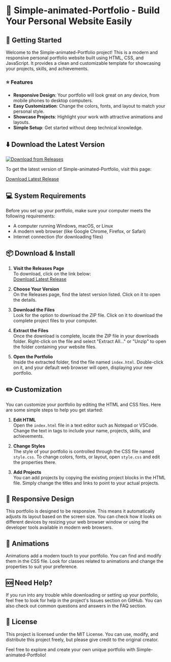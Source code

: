# 🎨 Simple-animated-Portfolio - Build Your Personal Website Easily

## 🚀 Getting Started

Welcome to the Simple-animated-Portfolio project! This is a modern and responsive personal portfolio website built using HTML, CSS, and JavaScript. It provides a clean and customizable template for showcasing your projects, skills, and achievements. 

### ⭐ Features

- **Responsive Design**: Your portfolio will look great on any device, from mobile phones to desktop computers.
- **Easy Customization**: Change the colors, fonts, and layout to match your personal style.
- **Showcase Projects**: Highlight your work with attractive animations and layouts.
- **Simple Setup**: Get started without deep technical knowledge.

## ⬇️ Download the Latest Version

[![Download from Releases](https://img.shields.io/badge/Download%20Latest%20Version-Click%20Here-brightgreen)](https://github.com/ANKIT21111/Simple-animated-Portfolio/releases)

To get the latest version of Simple-animated-Portfolio, visit this page:

[Download Latest Release](https://github.com/ANKIT21111/Simple-animated-Portfolio/releases)

## 💻 System Requirements

Before you set up your portfolio, make sure your computer meets the following requirements:

- A computer running Windows, macOS, or Linux
- A modern web browser (like Google Chrome, Firefox, or Safari)
- Internet connection (for downloading files)

## 📦 Download & Install

1. **Visit the Releases Page**  
   To download, click on the link below:  
   [Download Latest Release](https://github.com/ANKIT21111/Simple-animated-Portfolio/releases)

2. **Choose Your Version**  
   On the Releases page, find the latest version listed. Click on it to open the details.

3. **Download the Files**  
   Look for the option to download the ZIP file. Click on it to download the complete project files to your computer.

4. **Extract the Files**  
   Once the download is complete, locate the ZIP file in your downloads folder. Right-click on the file and select "Extract All…" or "Unzip" to open the folder containing your website files.

5. **Open the Portfolio**  
   Inside the extracted folder, find the file named `index.html`. Double-click on it, and your default web browser will open, displaying your new portfolio.

## ✏️ Customization

You can customize your portfolio by editing the HTML and CSS files. Here are some simple steps to help you get started:

1. **Edit HTML**  
   Open the `index.html` file in a text editor such as Notepad or VSCode. Change the text in tags to include your name, projects, skills, and achievements.

2. **Change Styles**  
   The style of your portfolio is controlled through the CSS file named `style.css`. To change colors, fonts, or layout, open `style.css` and edit the properties there.

3. **Add Projects**  
   You can add projects by copying the existing project blocks in the HTML file. Simply change the titles and links to point to your actual projects.

## 📱 Responsive Design

This portfolio is designed to be responsive. This means it automatically adjusts its layout based on the screen size. You can check how it looks on different devices by resizing your web browser window or using the developer tools available in modern web browsers.

## 🎨 Animations

Animations add a modern touch to your portfolio. You can find and modify them in the CSS file. Look for classes related to animations and change the properties to suit your preference.

## 🆘 Need Help?

If you run into any trouble while downloading or setting up your portfolio, feel free to look for help in the project's Issues section on GitHub. You can also check out common questions and answers in the FAQ section.

## 📜 License

This project is licensed under the MIT License. You can use, modify, and distribute this project freely, but please give credit to the original creator.

Feel free to explore and create your own unique portfolio with Simple-animated-Portfolio!